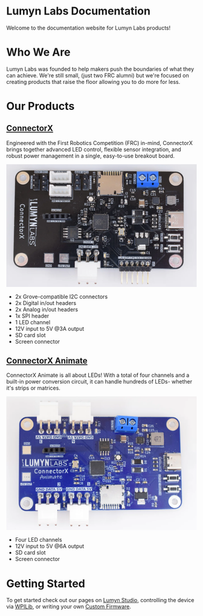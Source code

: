# Lumyn Labs Documentation
Welcome to the documentation website for Lumyn Labs products!

# Who We Are
Lumyn Labs was founded to help makers push the boundaries of what they can achieve. We're still small, (just two FRC alumni) but we're focused on creating products that raise the floor allowing you to do more for less.

# Our Products
## [ConnectorX](/devices/connectorx)

Engineered with the First Robotics Competition (FRC) in-mind, ConnectorX brings together advanced LED control, flexible sensor integration, and robust power management in a single, easy-to-use breakout board.

![ConnectorX](/assets/connectorx.png)

- 2x Grove-compatible I2C connectors
- 2x Digital in/out headers
- 2x Analog in/out headers
- 1x SPI header
- 1 LED channel
- 12V input to 5V @3A output
- SD card slot
- Screen connector

## [ConnectorX Animate](/devices/connectorx-animate)

ConnectorX Animate is all about LEDs! With a total of four channels and a built-in power conversion circuit, it can handle hundreds of LEDs- whether it's strips or matrices.

![ConnectorX Animate](/assets/connectorx-animate.png)

- Four LED channels
- 12V input to 5V @6A output
- SD card slot
- Screen connector

# Getting Started
To get started check out our pages on [Lumyn Studio](/lumyn-studio), controlling the device via [WPILib](/wpilib-vendordep), or writing your own [Custom Firmware](/custom-firmware).